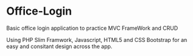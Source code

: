 # Office-Login
Basic office login application to practice MVC FrameWork and CRUD

Using PHP Slim Framwork, Javascript, HTML5  and CSS Bootstrap for an easy and consitant design across the app.
